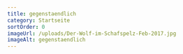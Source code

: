 ```yaml
---
title: gegenstaendlich
category: Startseite
sortOrder: 0
imageUrl: /uploads/Der-Wolf-im-Schafspelz-Feb-2017.jpg
imageAlt: gegenstaendlich
---
```


